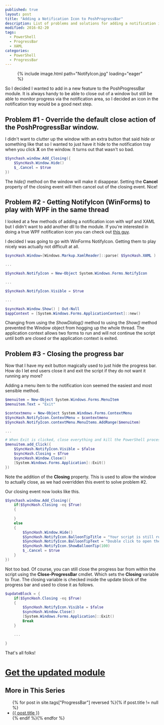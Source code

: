 ```yaml
---
published: true
layout: post
title: "Adding a Notification Icon to PoshProgressBar"
description: List of problems and solutions for adding a notification icon to the PoshProgressBar module
modified: 2016-02-20
tags:
  - PowerShell
  - ProgressBar
  - XAML
categories:
  - PowerShell
  - ProgressBar
---
```


<figure>
	{% include image.html path="NotifyIcon.jpg" loading="eager" %} 
</figure>

So I decided I wanted to add in a new feature to the PoshProgressBar module. It is always handy to be able to close out of a window but still be able to monitor progress via the notification area, so I decided an icon in the notification tray would be a good next step.

<!-- more -->

## Problem #1 - Override the default close action of the PoshProgressBar window.

I didn't want to clutter up the window with an extra button that said _hide_ or something like that so I wanted to just have it hide to the notification tray when you click **X** on the window. It turns out that wasn't so bad.

```powershell
$Synchash.window.Add_Closing({
    $SyncHash.Window.Hide()
    $_.Cancel = $true
})
```

The _hide()_ method on the window will make it disappear. Setting the **Cancel** property of the closing event will then cancel out of the closing event. Nice!

## Problem #2 - Getting NotifyIcon (WinForms) to play with WPF in the same thread

I looked at a few methods of adding a notification icon with wpf and XAML but I didn't want to add another dll to the module. If you're interested in doing a true WPF notification icon you can check out [this guy](http://www.hardcodet.net/wpf-notifyicon).

I decided I was going to go with WinForms NotifyIcon. Getting them to play nicely was actually not difficult at all.

```powershell
$syncHash.Window=[Windows.Markup.XamlReader]::parse( $SyncHash.XAML )

...

$SyncHash.NotifyIcon = New-Object System.Windows.Forms.NotifyIcon

...

$SyncHash.NotifyIcon.Visible = $true

...

$syncHash.Window.Show() | Out-Null
$appContext = [System.Windows.Forms.ApplicationContext]::new()
```

Changing from using the _ShowDialog()_ method to using the _Show()_ method prevented the Window object from hogging up the whole thread. The application context allows two forms to run and will not continue the script until both are closed or the application context is exited.

## Problem #3 - Closing the progress bar

Now that I have my exit button magically used to just hide the progress bar. How do I let end users close it and exit the script if they do not want it running any more?

Adding a menu item to the notification icon seemed the easiest and most sensible method.

```powershell
$menuitem = New-Object System.Windows.Forms.MenuItem
$menuitem.Text = "Exit"

$contextmenu = New-Object System.Windows.Forms.ContextMenu
$SyncHash.NotifyIcon.ContextMenu = $contextmenu
$SyncHash.NotifyIcon.contextMenu.MenuItems.AddRange($menuitem)

...

# When Exit is clicked, close everything and kill the PowerShell process
$menuitem.add_Click({
    $SyncHash.NotifyIcon.Visible = $false
    $syncHash.Closing = $True
    $syncHash.Window.Close()
    [System.Windows.Forms.Application]::Exit()
})
```

Note the addition of the **Closing** property. This is used to allow the window to actually close, as we had overridden this event to solve problem #2.

Our closing event now looks like this.

```powershell
$Synchash.window.Add_Closing({
    if($SyncHash.Closing -eq $True)
    {
        
    }
    else
    {
        $SyncHash.Window.Hide()
        $SyncHash.NotifyIcon.BalloonTipTitle = "Your script is still running..."
        $SyncHash.NotifyIcon.BalloonTipText = "Double click to open the progress bar again."
        $SyncHash.NotifyIcon.ShowBalloonTip(100)
        $_.Cancel = $true
    }
})
```

Not too bad. Of course, you can still close the progress bar from within the script using the **Close-ProgressBar** cmdlet. Which sets the **Closing** variable to _True_. The closing variable is checked inside the update block of the progress bar and used to close it as follows.

```powershell
$updateBlock = {
    if($SyncHash.Closing -eq $True)
    {
        $SyncHash.NotifyIcon.Visible = $false
        $syncHash.Window.Close()
        [System.Windows.Forms.Application]::Exit()
        Break
    }

    ...

}
```

That's all folks!

# [Get the updated module](http://tiberriver256.github.io/PoshProgressBar/)

## More in This Series

<article>
    <ul>
        {% for post in site.tags["ProgressBar"] reversed %}{% if post.title != null %}
            <li class="entry-title"><a href="{{ site.url }}{{ post.url }}" title="{{ post.title }}">{{ post.title }}</a></li>
        {% endif %}{% endfor %}
    </ul>
</article>
